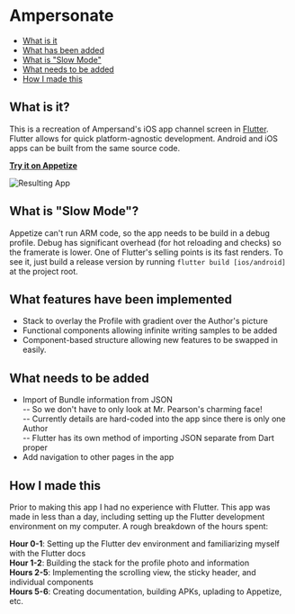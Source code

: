 # Ampersonate

* [What is it](#what-is-it)
* [What has been added](#what-has-been-added)
* [What is "Slow Mode"](#what-is-slow-mode)
* [What needs to be added](#what-needs-to-be-added)
* [How I made this](#how-i-made-this)

## What is it?

This is a recreation of Ampersand's iOS app channel screen in [Flutter](https://flutter.io).
Flutter allows for quick platform-agnostic development. Android and iOS apps can be built from the same source code.

**[Try it on Appetize](https://appetize.io/app/2afcujrh0215k2rqq787b1r2e4?device=iphone6s&scale=75&orientation=portrait&osVersion=11.1)**

![Resulting App](./Result.gif)

## What is "Slow Mode"?

Appetize can't run ARM code, so the app needs to be build in a debug profile. Debug has significant overhead (for hot reloading and checks) so the framerate is lower.
One of Flutter's selling points is its fast renders. To see it, just build a release version by running `flutter build [ios/android]` at the project root.

## What features have been implemented

* Stack to overlay the Profile with gradient over the Author's picture
* Functional components allowing infinite writing samples to be added
* Component-based structure allowing new features to be swapped in easily.

## What needs to be added

* Import of Bundle information from JSON  
  -- So we don't have to only look at Mr. Pearson's charming face!  
  -- Currently details are hard-coded into the app since there is only one Author  
  -- Flutter has its own method of importing JSON separate from Dart proper  
* Add navigation to other pages in the app

## How I made this

Prior to making this app I had no experience with Flutter. This app was made in less than a day, including setting up the Flutter development environment on my computer. A rough breakdown of the hours spent:

**Hour 0-1**: Setting up the Flutter dev environment and familiarizing myself with the Flutter docs  
**Hour 1-2**: Building the stack for the profile photo and information   
**Hours 2-5**: Implementing the scrolling view, the sticky header, and individual components  
**Hours 5-6**: Creating documentation, building APKs, uplading to Appetize, etc.
